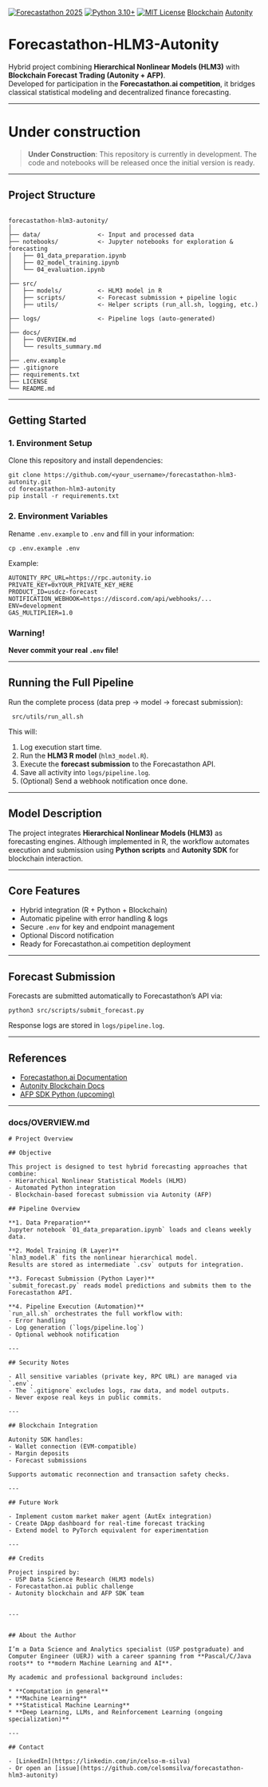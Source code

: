 [![Forecastathon 2025](https://img.shields.io/badge/Forecastathon-2025-blue)](https://forecastathon.ai)
[![Python 3.10+](https://img.shields.io/badge/Built%20with-Python%203.10+-yellow)](https://www.python.org/)
[![MIT License](https://img.shields.io/badge/License-MIT-green.svg)](LICENSE)
[Blockchain](https://img.shields.io/badge/Blockchain-Autonomy-blue)
[Autonity](https://img.shields.io/badge/blockchain-Autonity-orange)

# Forecastathon-HLM3-Autonity

Hybrid project combining **Hierarchical Nonlinear Models (HLM3)** with **Blockchain Forecast Trading (Autonity + AFP)**.  
Developed for participation in the **Forecastathon.ai competition**, it bridges classical statistical modeling and decentralized finance forecasting.

---

# Under construction

> **Under Construction**: This repository is currently in development.
> The code and notebooks will be released once the initial version is ready.

---

## Project Structure

```

forecastathon-hlm3-autonity/
│
├── data/                <- Input and processed data
├── notebooks/           <- Jupyter notebooks for exploration & forecasting
│   ├── 01_data_preparation.ipynb
│   ├── 02_model_training.ipynb
│   └── 04_evaluation.ipynb
│
├── src/
│   ├── models/          <- HLM3 model in R
│   ├── scripts/         <- Forecast submission + pipeline logic
│   ├── utils/           <- Helper scripts (run_all.sh, logging, etc.)
│
├── logs/                <- Pipeline logs (auto-generated)
│
├── docs/
│   ├── OVERVIEW.md
│   └── results_summary.md
│
├── .env.example
├── .gitignore
├── requirements.txt
├── LICENSE
└── README.md

```

---

## Getting Started

### 1. Environment Setup

Clone this repository and install dependencies:

```
git clone https://github.com/<your_username>/forecastathon-hlm3-autonity.git
cd forecastathon-hlm3-autonity
pip install -r requirements.txt
```

### 2. Environment Variables

Rename `.env.example` to `.env` and fill in your information:

```
cp .env.example .env
```

Example:

```
AUTONITY_RPC_URL=https://rpc.autonity.io
PRIVATE_KEY=0xYOUR_PRIVATE_KEY_HERE
PRODUCT_ID=usdcz-forecast
NOTIFICATION_WEBHOOK=https://discord.com/api/webhooks/...
ENV=development
GAS_MULTIPLIER=1.0
```

### Warning!

 **Never commit your real `.env` file!**

---

## Running the Full Pipeline

Run the complete process (data prep → model → forecast submission):

```
 src/utils/run_all.sh
```

This will:

1. Log execution start time.
2. Run the **HLM3 R model** (`hlm3_model.R`).
3. Execute the **forecast submission** to the Forecastathon API.
4. Save all activity into `logs/pipeline.log`.
5. (Optional) Send a webhook notification once done.

---

## Model Description

The project integrates **Hierarchical Nonlinear Models (HLM3)** as forecasting engines.
Although implemented in R, the workflow automates execution and submission using **Python scripts** and **Autonity SDK** for blockchain interaction.

---

## Core Features

- Hybrid integration (R + Python + Blockchain)
- Automatic pipeline with error handling & logs
- Secure `.env` for key and endpoint management
- Optional Discord notification
- Ready for Forecastathon.ai competition deployment

---

## Forecast Submission

Forecasts are submitted automatically to Forecastathon’s API via:

```
python3 src/scripts/submit_forecast.py
```

Response logs are stored in `logs/pipeline.log`.

---

## References

* [Forecastathon.ai Documentation](https://forecastathon.ai/resources)
* [Autonity Blockchain Docs](https://docs.autonity.io)
* [AFP SDK Python (upcoming)](https://forecastathon.ai/resources)


---

### **docs/OVERVIEW.md**

```
# Project Overview

## Objective

This project is designed to test hybrid forecasting approaches that combine:
- Hierarchical Nonlinear Statistical Models (HLM3)
- Automated Python integration
- Blockchain-based forecast submission via Autonity (AFP)

## Pipeline Overview

**1. Data Preparation**  
Jupyter notebook `01_data_preparation.ipynb` loads and cleans weekly data.

**2. Model Training (R Layer)**  
`hlm3_model.R` fits the nonlinear hierarchical model.  
Results are stored as intermediate `.csv` outputs for integration.

**3. Forecast Submission (Python Layer)**  
`submit_forecast.py` reads model predictions and submits them to the Forecastathon API.

**4. Pipeline Execution (Automation)**  
`run_all.sh` orchestrates the full workflow with:
- Error handling  
- Log generation (`logs/pipeline.log`)  
- Optional webhook notification  

---

## Security Notes

- All sensitive variables (private key, RPC URL) are managed via `.env`.  
- The `.gitignore` excludes logs, raw data, and model outputs.  
- Never expose real keys in public commits.

---

## Blockchain Integration

Autonity SDK handles:
- Wallet connection (EVM-compatible)  
- Margin deposits  
- Forecast submissions  

Supports automatic reconnection and transaction safety checks.

---

## Future Work

- Implement custom market maker agent (AutEx integration)  
- Create DApp dashboard for real-time forecast tracking  
- Extend model to PyTorch equivalent for experimentation

---

## Credits

Project inspired by:
- USP Data Science Research (HLM3 models)
- Forecastathon.ai public challenge
- Autonity blockchain and AFP SDK team


---


## About the Author

I’m a Data Science and Analytics specialist (USP postgraduate) and Computer Engineer (UERJ) with a career spanning from **Pascal/C/Java roots** to **modern Machine Learning and AI**.

My academic and professional background includes:

* **Computation in general**
* **Machine Learning**
* **Statistical Machine Learning**
* **Deep Learning, LLMs, and Reinforcement Learning (ongoing specialization)**

---

## Contact  

- [LinkedIn](https://linkedin.com/in/celso-m-silva)  
- Or open an [issue](https://github.com/celsomsilva/forecastathon-hlm3-autonity) 

